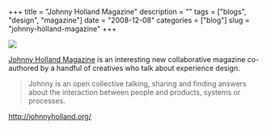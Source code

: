 +++
title = "Johnny Holland Magazine"
description = ""
tags = ["blogs", "design", "magazine"]
date = "2008-12-08"
categories = ["blog"]
slug = "johnny-holland-magazine"
+++



  <div class="notebook-screenshot"><a href="http://johnnyholland.org/"><img src="//media.konigi.com/bluga/wt493d62cb2fa0a.jpg"/></a></div><p><a href="http://johnnyholland.org/">Johnny Holland Magazine</a> is an interesting new collaborative magazine co-authored by a handful of creatives who talk about experience design.</p>
<blockquote><p>Johnny is an open collective talking, sharing and finding answers about the interaction between people and products, systems or processes.</p></blockquote>
    
  <a href="http://johnnyholland.org/">http://johnnyholland.org/</a>
